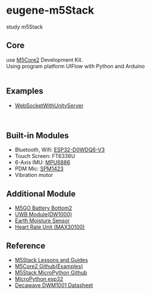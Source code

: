 <h1>eugene-m5Stack</h1>
study m5Stack</br>

<p>
    <h2>Core</h2>
    use <a href="https://shop.m5stack.com/products/m5stack-core2-esp32-iot-development-kit">M5Core2</a> Development Kit.</br>
    Using program platform UIFlow with Python and Arduino</br></br>
    <h2>Examples</h2>
    <ul>
    <li><a href="WebSocketWithUnityServer/WebSocketWithUnity.md">WebSocketWithUnityServer</a></li>
    </ul>
    </br>
</p>
<p>
    <h2>Built-in Modules</h2>
    <ul>
        <li>Bluetooth, Wifi: <a href="https://m5stack.oss-cn-shenzhen.aliyuncs.com/resource/docs/datasheet/core/esp32_datasheet_en.pdf">ESP32-D0WDQ6-V3</a></li>
        <li>Touch Screen: FT6336U</li>
        <li>6-Axis IMU: <a href="https://m5stack.oss-cn-shenzhen.aliyuncs.com/resource/docs/datasheet/core/MPU-6886-000193%2Bv1.1_GHIC_en.pdf">MPU6886</a></li>
        <li>PDM Mic: <a href="https://m5stack.oss-cn-shenzhen.aliyuncs.com/resource/docs/datasheet/core/SPM1423HM4H-B_datasheet_en.pdf">SPM1423</a></li>
        <li>Vibration motor</li>
    </ul>
</p>
<p>
    <h2>Additional Module</h2>
    <ul>
        <li><a href="https://shop.m5stack.com/products/m5go-battery-bottom2-for-core2-only?_pos=3&_sid=454cb226b">M5GO Battery Bottom2</a></li>
        <li><a href="https://shop.m5stack.com/products/ultra-wideband-uwb-unit-indoor-positioning-module-dw1000">UWB Module(DW1000)</a></li>
        <li><a href="https://shop.m5stack.com/products/earth-sensor-unit?_pos=1&_sid=4f6a56af3">Earth Moisture Sensor</a></li>
        <li><a href="https://shop.m5stack.com/products/mini-heart-unit?_pos=1&_sid=feec4d2a8">Heart Rate Unit (MAX30100)</a></li>
    </ul>
</p>
<p>
    <h2>Reference</h2>
    <ul>
        <li><a href="https://forum.m5stack.com/category/1/lessons-and-guides">M5Stack Lessons and Guides</a></li>
        <li><a href="https://gitimgNamehub.com/m5stack/M5Core2">M5Core2 Github(Examples)</a></li>
        <li><a href="https://github.com/m5stack/M5Stack_MicroPython">M5Stack MicroPython Github</a></li>
        <li><a href="https://docs.micropython.org/en/latest/esp32/quickref.html">MicroPython esp32</a></li>
        <li><a href="https://m5stack.oss-cn-shenzhen.aliyuncs.com/resource/docs/datasheet/unit/uwb/dwm1000-datasheet-1.pdf">Decawave DWM1001 Datasheet</a></li>
    </ul>
</p>